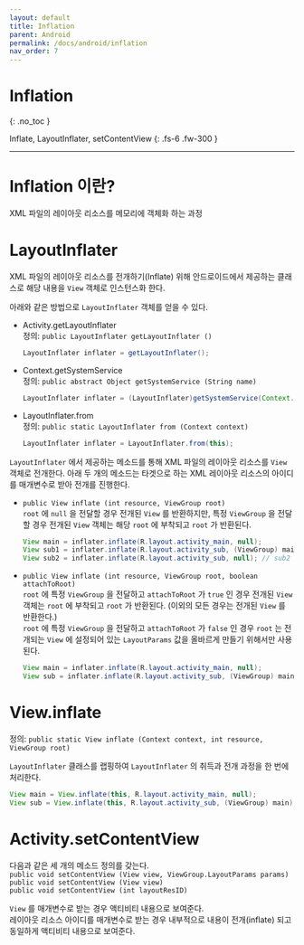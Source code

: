 ```yaml
---
layout: default
title: Inflation
parent: Android
permalink: /docs/android/inflation
nav_order: 7
---
```


# Inflation
{: .no_toc }

Inflate, LayoutInflater, setContentView
{: .fs-6 .fw-300 }

---


# Inflation 이란?

XML 파일의 레이아웃 리소스를 메모리에 객체화 하는 과정



# LayoutInflater

XML 파일의 레이아웃 리소스를 전개하기(Inflate) 위해 안드로이드에서 제공하는 클래스로 해당 내용을 `View` 객체로 인스턴스화 한다.

아래와 같은 방법으로 `LayoutInflater` 객체를 얻을 수 있다.

- Activity.getLayoutInflater  
  정의: `public LayoutInflater getLayoutInflater ()`  
  
  ```java
  LayoutInflater inflater = getLayoutInflater();
  ```
  
- Context.getSystemService  
  정의: `public abstract Object getSystemService (String name)`  
  
  ```java
  LayoutInflater inflater = (LayoutInflater)getSystemService(Context.LAYOUT_INFLATER_SERVICE);
  ```
  
- LayoutInflater.from  
  정의: `public static LayoutInflater from (Context context)`  
  
  ```java
  LayoutInflater inflater = LayoutInflater.from(this);
  ```



`LayoutInflater` 에서 제공하는 메소드를 통해 XML 파일의 레이아웃 리소스를 `View` 객체로 전개한다. 아래 두 개의 메소드는 타겟으로 하는 XML 레이아웃 리소스의 아이디를 매개변수로 받아 전개를 진행한다.

- `public View inflate (int resource, ViewGroup root)`  
  `root` 에 `null` 을 전달할 경우 전개된 `View` 를 반환하지만, 특정 `ViewGroup` 을 전달할 경우 전개된 `View` 객체는 해당 `root` 에 부착되고 `root` 가 반환된다.

  ```java
  View main = inflater.inflate(R.layout.activity_main, null);
  View sub1 = inflater.inflate(R.layout.activity_sub, (ViewGroup) main); // sub1 == main
  View sub2 = inflater.inflate(R.layout.activity_sub, null); // sub2 != main
  ```


- `public View inflate (int resource, ViewGroup root, boolean attachToRoot)`  
`root` 에 특정 `ViewGroup` 을 전달하고 `attachToRoot` 가 `true` 인 경우 전개된 `View` 객체는 `root` 에 부착되고 `root` 가 반환된다. (이외의 모든 경우는 전개된 `View` 를 반환한다.)  
  `root` 에 특정 `ViewGroup` 을 전달하고 `attachToRoot` 가 `false` 인 경우 `root` 는 전개되는 `View` 에 설정되어 있는  `LayoutParams` 값을 올바르게 만들기 위해서만 사용된다.
  
  ```java
  View main = inflater.inflate(R.layout.activity_main, null);
  View sub = inflater.inflate(R.layout.activity_sub, (ViewGroup) main, true); // sub == main
  ```



# View.inflate

정의: `public static View inflate (Context context, int resource, ViewGroup root)`

`LayoutInflater` 클래스를 랩핑하여 `LayoutInflater` 의 취득과 전개 과정을 한 번에 처리한다.

```java
View main = View.inflate(this, R.layout.activity_main, null);
View sub = View.inflate(this, R.layout.activity_sub, (ViewGroup) main);
```



# Activity.setContentView

다음과 같은 세 개의 메소드 정의를 갖는다.  
`public void setContentView (View view, ViewGroup.LayoutParams params)`  
`public void setContentView (View view)`  
`public void setContentView (int layoutResID)`

`View` 를 매개변수로 받는 경우 액티비티 내용으로 보여준다.  
레이아웃 리소스 아이디를 매개변수로 받는 경우 내부적으로 내용이 전개(inflate) 되고 동일하게 액티비티 내용으로 보여준다.

